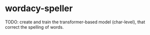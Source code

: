 # wordacy-speller

TODO: create and train the transformer-based model (char-level), that correct the spelling of words.

